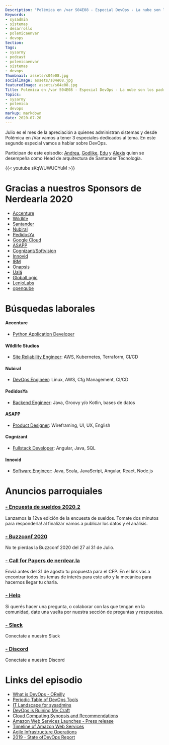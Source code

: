 ```yaml
---
Description: "Polémica en /var S04E08 - Especial DevOps - La nube son los padres"
Keywords:
- sysadmin 
- sistemas
- desarrollo
- polemicaenvar
- devops
Section: 
Tags:
- sysarmy
- podcast
- polemicaenvar
- sistemas
- devops
Thumbnail: assets/s04e08.jpg
socialImage: assets/s04e08.jpg
featuredImage: assets/s04e08.jpg
Title: Polémica en /var S04E08 - Especial DevOps - La nube son los padres
Topics:
- sysarmy
- polemica
- devops
markup: markdown
date: 2020-07-20
---
```


Julio es el mes de la apreciación a quienes administran sistemas y desde Polémica en /Var vamos a tener 3 especiales dedicados al tema. En este segundo especial vamos a hablar sobre DevOps.

Participan de este episodio: [Andrea](https://twitter.com/peorth), [Godlike](https://twitter.com/godlike64), [Edu](https://twitter.com/jedux) y [Alexis](https://twitter.com/axs14) quien se desempeña como Head de arquitectura de Santander Tecnología.

<!--more-->

{{< youtube sKqWUWUCYuM >}}

# Gracias a nuestros Sponsors de Nerdearla 2020
- [Accenture](https://sysar.my/accenture)
- [Wildlife](https://sysar.my/wildlife)
- [Santander](https://sysar.my/santander)
- [Nubiral](https://sysar.my/nubiral)
- [PedidosYa](https://sysar.my/pedidosya)
- [Google Cloud](https://sysar.my/googlecloud)
- [ASAPP](https://sysar.my/asapp)
- [Cognizant/Softvision](https://sysar.my/cognizant)
- [Innovid](https://sysar.my/innovid)
- [IBM](https://sysar.my/ibm)
- [Onapsis](https://sysar.my/onapsis)
- [Ualá](https://sysar.my/uala)
- [GlobalLogic](https://sysar.my/globallogic)
- [LenioLabs](https://sysar.my/leniolabs)
- [openqube](https://sysar.my/openqube)


# Búsquedas laborales

#### Accenture
- [Python Application Developer](https://sysar.my/gH56Ej)

#### Wildlife Studios
- [Site Reliability Engineer](https://sysar.my/jutKOI): AWS, Kubernetes, Terraform, CI/CD

#### Nubiral
- [DevOps Engineer](https://sysar.my/MUcut8): Linux, AWS, Cfg Management, CI/CD

#### PedidosYa
- [Backend Engineer](https://sysar.my/xNLrxL): Java, Groovy y/o Kotlin, bases de datos

#### ASAPP
- [Product Designer](https://sysar.my/ojQ9Uu): Wireframing, UI, UX, English		

#### Cognizant
- [Fullstack Developer](https://sysar.my/fhwlBG): Angular, Java, SQL		

#### Innovid	
- [Software Engineer](https://sysar.my/UGKByk):	Java, Scala, JavaScript, Angular, React, Node.js


# Anuncios parroquiales

### [- Encuesta de sueldos 2020.2 ](https://sysar.my/encuestablog)
Lanzamos la 12va edición de la encuesta de sueldos. Tomate dos minutos para responderla! al finalizar vamos a publicar los datos y el análisis.

### [- Buzzconf 2020](https://buzzconf.org/)
No te pierdas la Buzzconf 2020 del 27 al 31 de Julio.

### [- Call for Papers de nerdear.la ](https://sysar.my/cfp)
Enviá antes del 31 de agosto tu propuesta para el CFP. En el link vas a encontrar todos los temas de interés para este año y la mecánica para hacernos llegar tu charla.

### [- Help](https://sysarmy.com/help)
Si querés hacer una pregunta, o colaborar con las que tengan en la comunidad, date una vuelta por nuestra sección de preguntas y respuestas.

### [- Slack](https://sysar.my/slack)
Conectate a nuestro Slack

### [- Discord](https://sysar.my/discord)
Conectate a nuestro Discord

# Links del episodio

- [What is DevOps - OReilly](http://radar.oreilly.com/2012/06/what-is-devops.html)
- [Periodic Table of DevOps Tools](https://digital.ai/periodic-table-of-devops-tools)
- [IT Landscape for sysadmins](https://sysadmin.it-landscape.info/)
- [DevOps is Ruining My Craft](http://tatiyants.com/devops-is-ruining-my-craft/)
- [Cloud Computing Synopsis and Recommendations](https://nvlpubs.nist.gov/nistpubs/Legacy/SP/nistspecialpublication800-146.pdf)
- [Amazon Web Services Launches - Press release](https://press.aboutamazon.com/news-releases/news-release-details/amazon-web-services-launches-amazon-s3-simple-storage-service)
- [Timeline of Amazon Web Services](https://en.wikipedia.org/wiki/Timeline_of_Amazon_Web_Services)
- [Agile Infrastructure Operations](http://www.jedi.be/presentations/agile-infrastructure-agile-2008.pdf)
- [2019 - State ofDevOps Report](https://media.webteam.puppet.com/uploads/2019/11/2019-state-of-devops-report-puppet-circleci-splunk_sml-1-1.pdf)



